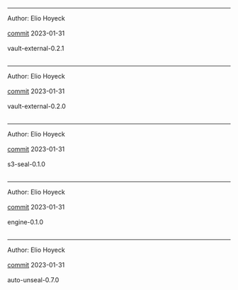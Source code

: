 
-------------------------------------------------------------

Author: Elio Hoyeck  <br></br>
 [commit](https://github.com/Eliohoyeck/terraform-aws-privatemodule/commit/1ab3f61459237b1acbcffd3a2a138acf2d2dd219)	 2023-01-31 <br></br>
 vault-external-0.2.1 <br></br>


-------------------------------------------------------------

Author: Elio Hoyeck  <br></br>
 [commit](https://github.com/Eliohoyeck/terraform-aws-privatemodule/commit/dd89fc1e0b57eeee7101748209dc182fdd21ae93)	 2023-01-31 <br></br>
 vault-external-0.2.0 <br></br>


-------------------------------------------------------------

Author: Elio Hoyeck  <br></br>
 [commit](https://github.com/Eliohoyeck/terraform-aws-privatemodule/commit/312f792afd2999a6ba05f99ee09e7fc2fd7f9490)	 2023-01-31 <br></br>
 s3-seal-0.1.0 <br></br>


-------------------------------------------------------------

Author: Elio Hoyeck  <br></br>
 [commit](https://github.com/Eliohoyeck/terraform-aws-privatemodule/commit/312f792afd2999a6ba05f99ee09e7fc2fd7f9490)	 2023-01-31 <br></br>
 engine-0.1.0 <br></br>


-------------------------------------------------------------

Author: Elio Hoyeck  <br></br>
 [commit](https://github.com/Eliohoyeck/terraform-aws-privatemodule/commit/312f792afd2999a6ba05f99ee09e7fc2fd7f9490)	 2023-01-31 <br></br>
 auto-unseal-0.7.0 <br></br>



